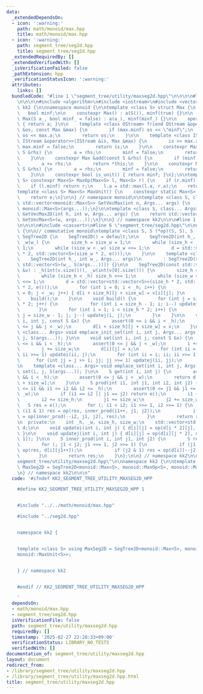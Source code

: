 ```yaml
---
data:
  _extendedDependsOn:
  - icon: ':warning:'
    path: math/monoid/max.hpp
    title: math/monoid/max.hpp
  - icon: ':warning:'
    path: segment_tree/seg2d.hpp
    title: segment_tree/seg2d.hpp
  _extendedRequiredBy: []
  _extendedVerifiedWith: []
  _isVerificationFailed: false
  _pathExtension: hpp
  _verificationStatusIcon: ':warning:'
  attributes:
    links: []
  bundledCode: "#line 1 \"segment_tree/utility/maxseg2d.hpp\"\n\n\n\n#line 1 \"math/monoid/max.hpp\"\
    \n\n\n\n#include <algorithm>\n#include <iostream>\n#include <vector>\n\nnamespace\
    \ kk2 {\n\nnamespace monoid {\n\ntemplate <class S> struct Max {\n    S a;\n \
    \   bool minf;\n\n    constexpr Max() : a(S()), minf(true) {}\n\n    constexpr\
    \ Max(S a_, bool minf_ = false) : a(a_), minf(minf_) {}\n\n    operator S() const\
    \ { return a; }\n\n    template <class OStream> friend OStream &operator<<(OStream\
    \ &os, const Max &max) {\n        if (max.minf) os << \"minf\";\n        else\
    \ os << max.a;\n        return os;\n    }\n\n    template <class IStream> friend\
    \ IStream &operator>>(IStream &is, Max &max) {\n        is >> max.a;\n       \
    \ max.minf = false;\n        return is;\n    }\n\n    constexpr Max &operator=(const\
    \ S &rhs) {\n        a = rhs;\n        minf = false;\n        return *this;\n\
    \    }\n\n    constexpr Max &add(const S &rhs) {\n        if (minf) return *this;\n\
    \        a += rhs;\n        return *this;\n    }\n\n    constexpr Max &update(const\
    \ S &rhs) {\n        a = rhs;\n        minf = false;\n        return *this;\n\
    \    }\n\n    constexpr bool is_unit() { return minf; }\n};\n\ntemplate <class\
    \ S> constexpr Max<S> MaxOp(Max<S> l, Max<S> r) {\n    if (r.minf) return l;\n\
    \    if (l.minf) return r;\n    l.a = std::max(l.a, r.a);\n    return l;\n}\n\n\
    template <class S> Max<S> MaxUnit() {\n    constexpr static Max<S> e = Max<S>();\n\
    \    return e;\n}\n\n} // namespace monoid\n\ntemplate <class S, class... Args>\
    \ std::vector<monoid::Max<S>> GetVecMax(int n, Args... args) {\n    return std::vector<monoid::Max<S>>(n,\
    \ monoid::Max<S>(args...));\n}\n\ntemplate <class S, class... Args>\nstd::vector<std::vector<monoid::Max<S>>>\
    \ GetVecMax2D(int h, int w, Args... args) {\n    return std::vector<std::vector<monoid::Max<S>>>(h,\
    \ GetVecMax<S>(w, args...));\n}\n\n} // namespace kk2\n\n\n#line 1 \"segment_tree/seg2d.hpp\"\
    \n\n\n\n#include <cassert>\n#line 6 \"segment_tree/seg2d.hpp\"\n\nnamespace kk2\
    \ {\n\n// commutative monoid\ntemplate <class S, S (*op)(S, S), S (*e)()> struct\
    \ SegTree2D {\n    SegTree2D() = default;\n\n    SegTree2D(int h_, int w_) : _h(h_),\
    \ _w(w_) {\n        size_h = size_w = 1;\n        while (size_h < _h) size_h <<=\
    \ 1;\n        while (size_w < _w) size_w <<= 1;\n        d = std::vector<std::vector<S>>(size_h\
    \ * 2, std::vector<S>(size_w * 2, e()));\n    }\n\n    template <class... Args>\n\
    \    SegTree2D(int h_, int w_, Args... args)\n        : SegTree2D(std::vector<std::vector<S>>(h_,\
    \ std::vector<S>(w_, S(args...)))) {}\n\n    SegTree2D(const std::vector<std::vector<S>>\
    \ &v) : _h(int(v.size())), _w(int(v[0].size())) {\n        size_h = size_w = 1;\n\
    \        while (size_h < _h) size_h <<= 1;\n        while (size_w < _w) size_w\
    \ <<= 1;\n        d = std::vector<std::vector<S>>(size_h * 2, std::vector<S>(size_w\
    \ * 2, e()));\n        for (int i = 0; i < _h; i++) {\n            for (int j\
    \ = 0; j < _w; j++) { d[i + size_h][j + size_w] = v[i][j]; }\n        }\n    \
    \    build();\n    }\n\n    void build() {\n        for (int j = size_w; j < size_w\
    \ * 2; j++) {\n            for (int i = size_h - 1; i; i--) updatei(i, j);\n \
    \       }\n        for (int i = 1; i < size_h * 2; i++) {\n            for (int\
    \ j = size_w - 1; j; j--) updatej(i, j);\n        }\n    }\n\n    void init_set(int\
    \ i, int j, const S &x) {\n        assert(0 <= i && i < _h);\n        assert(0\
    \ <= j && j < _w);\n        d[i + size_h][j + size_w] = x;\n    }\n\n    template\
    \ <class... Args> void emplace_init_set(int i, int j, Args... args) { init_set(i,\
    \ j, S(args...)); }\n\n    void set(int i, int j, const S &x) {\n        assert(0\
    \ <= i && i < _h);\n        assert(0 <= j && j < _w);\n        i += size_h;\n\
    \        j += size_w;\n        d[i][j] = x;\n        for (int ii = i >> 1; ii;\
    \ ii >>= 1) updatei(ii, j);\n        for (int ii = i; ii; ii >>= 1) {\n      \
    \      for (int jj = j >> 1; jj; jj >>= 1) updatej(ii, jj);\n        }\n    }\n\
    \n    template <class... Args> void emplace_set(int i, int j, Args... args) {\
    \ set(i, j, S(args...)); }\n\n    S get(int i, int j) {\n        assert(0 <= i\
    \ && i < _h);\n        assert(0 <= j && j < _w);\n        return d[i + size_h][j\
    \ + size_w];\n    }\n\n    S prod(int i1, int j1, int i2, int j2) {\n        assert(0\
    \ <= i1 && i1 <= i2 && i2 <= _h);\n        assert(0 <= j1 && j1 <= j2 && j2 <=\
    \ _w);\n        if (i1 == i2 || j1 == j2) return e();\n        i1 += size_h;\n\
    \        i2 += size_h;\n        j1 += size_w;\n        j2 += size_w;\n\n     \
    \   S res = e();\n        for (; i1 < i2; i1 >>= 1, i2 >>= 1) {\n            if\
    \ (i1 & 1) res = op(res, inner_prod(i1++, j1, j2));\n            if (i2 & 1) res\
    \ = op(inner_prod(--i2, j1, j2), res);\n        }\n        return res;\n    }\n\
    \n  private:\n    int _h, _w, size_h, size_w;\n    std::vector<std::vector<S>>\
    \ d;\n\n    void updatei(int i, int j) { d[i][j] = op(d[i * 2][j], d[i * 2 + 1][j]);\
    \ }\n\n    void updatej(int i, int j) { d[i][j] = op(d[i][j * 2], d[i][j * 2 +\
    \ 1]); }\n\n    S inner_prod(int i, int j1, int j2) {\n        S res = e();\n\
    \        for (; j1 < j2; j1 >>= 1, j2 >>= 1) {\n            if (j1 & 1) res =\
    \ op(res, d[i][j1++]);\n            if (j2 & 1) res = op(d[i][--j2], res);\n \
    \       }\n        return res;\n    }\n};\n\n} // namespace kk2\n\n\n#line 6 \"\
    segment_tree/utility/maxseg2d.hpp\"\n\nnamespace kk2 {\n\ntemplate <class S> using\
    \ MaxSeg2D = SegTree2D<monoid::Max<S>, monoid::MaxOp<S>, monoid::MaxUnit<S>>;\n\
    \n} // namespace kk2\n\n\n"
  code: '#ifndef KK2_SEGMENT_TREE_UTILITY_MAXSEG2D_HPP

    #define KK2_SEGMENT_TREE_UTILITY_MAXSEG2D_HPP 1


    #include "../../math/monoid/max.hpp"

    #include "../seg2d.hpp"


    namespace kk2 {


    template <class S> using MaxSeg2D = SegTree2D<monoid::Max<S>, monoid::MaxOp<S>,
    monoid::MaxUnit<S>>;


    } // namespace kk2


    #endif // KK2_SEGMENT_TREE_UTILITY_MAXSEG2D_HPP

    '
  dependsOn:
  - math/monoid/max.hpp
  - segment_tree/seg2d.hpp
  isVerificationFile: false
  path: segment_tree/utility/maxseg2d.hpp
  requiredBy: []
  timestamp: '2025-02-27 22:28:33+09:00'
  verificationStatus: LIBRARY_NO_TESTS
  verifiedWith: []
documentation_of: segment_tree/utility/maxseg2d.hpp
layout: document
redirect_from:
- /library/segment_tree/utility/maxseg2d.hpp
- /library/segment_tree/utility/maxseg2d.hpp.html
title: segment_tree/utility/maxseg2d.hpp
---
```

